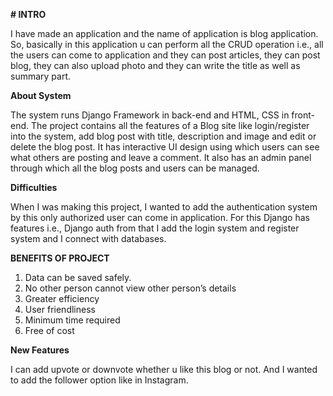 **# INTRO**


I have made an application and the name of application is blog application. So,
basically in this application u can perform all the CRUD operation i.e., all the users can
come to application and they can post articles, they can post blog, they can also upload
photo and they can write the title as well as summary part.

**About System**


The system runs Django Framework in back-end and HTML, CSS in front-end. The
project contains all the features of a Blog site like login/register into the system, add
blog post with title, description and image and edit or delete the blog post.
It has interactive UI design using which users can see what others are posting and
leave a comment. It also has an admin panel through which all the blog posts and
users can be managed.

**Difficulties**


When I was making this project, I wanted to add the authentication system by this only
authorized user can come in application. For this Django has features i.e., Django auth
from that I add the login system and register system and I connect with databases.


**BENEFITS OF PROJECT**


1. Data can be saved safely.
2. No other person cannot view other person’s details
3. Greater efficiency
4. User friendliness
5. Minimum time required
6. Free of cost

**New Features**


I can add upvote or downvote whether u like this blog or not. And I wanted to add
the follower option like in Instagram.
